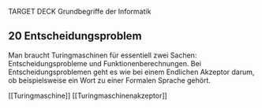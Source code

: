 TARGET DECK
Grundbegriffe der Informatik

20 Entscheidungsproblem
---
Man braucht Turingmaschinen für essentiell zwei Sachen: Entscheidungsprobleme und Funktionenberechnungen. Bei Entscheidungsproblemen geht es wie bei einem Endlichen Akzeptor darum, ob beispielsweise ein Wort zu einer Formalen Sprache gehört. 
<!--ID: 1707402585164-->

[[Turingmaschine]]
[[Turingmaschinenakzeptor]]